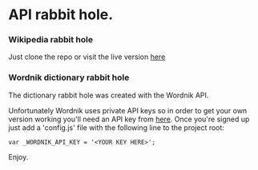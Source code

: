 # API rabbit hole.

### Wikipedia rabbit hole

Just clone the repo or visit the live version [here]()

### Wordnik dictionary rabbit hole

The dictionary rabbit hole was created with the Wordnik API.

Unfortunately Wordnik uses private API keys so in order to get your own version working you'll need an API key from [here](http://developer.wordnik.com/). Once you're signed up just add a 'config.js' file with the following line to the project root:

`var _WORDNIK_API_KEY = '<YOUR KEY HERE>';`

Enjoy.
